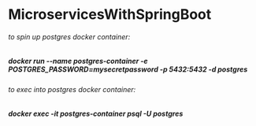 # MicroservicesWithSpringBoot

###### to spin up postgres docker container:  
##### docker run --name postgres-container -e POSTGRES_PASSWORD=mysecretpassword -p 5432:5432 -d postgres  
###### to exec into postgres docker container:  
##### docker exec -it postgres-container psql -U postgres  